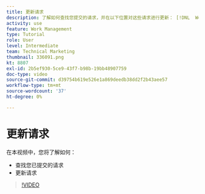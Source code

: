 ```yaml
---
title: 更新请求
description: 了解如何查找您提交的请求，并在以下位置对这些请求进行更新： [!DNL  Workfront].
activity: use
feature: Work Management
type: Tutorial
role: User
level: Intermediate
team: Technical Marketing
thumbnail: 336091.png
kt: 8807
exl-id: 2b5ef930-5ce9-43f7-b98b-19bb48907759
doc-type: video
source-git-commit: d39754b619e526e1a869deedb38dd2f2b43aee57
workflow-type: tm+mt
source-wordcount: '37'
ht-degree: 0%

---
```


# 更新请求

在本视频中，您将了解如何：

* 查找您已提交的请求
* 更新请求

>[!VIDEO](https://video.tv.adobe.com/v/336091/?quality=12)
